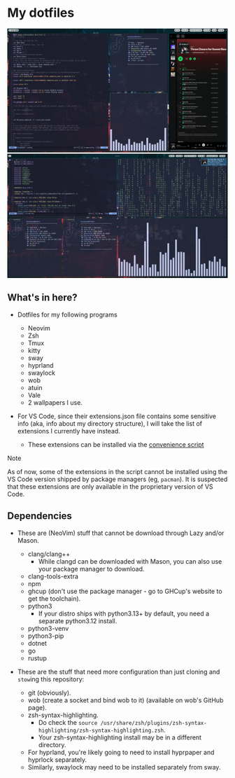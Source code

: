 # My dotfiles

![An example](./example.png)
![Hyprland example](./example-hyprland.png)

## What's in here?

- Dotfiles for my following programs
  - Neovim
  - Zsh
  - Tmux
  - kitty
  - sway
  - hyprland
  - swaylock
  - wob
  <!-- - sov -->
  <!-- - workstyle -->
  - atuin
  - Vale
  - 2 wallpapers I use.

- For VS Code, since their extensions.json file contains some sensitive
info (aka, info about my directory structure), I will take the list of
extensions I currently have instead.
  - These extensions can be installed via the [convenience script](./vscode-install-extensions.sh)
  
> [!NOTE]
> As of now, some of the extensions in the script cannot be installed using
> the VS Code version shipped by package managers (eg, `pacman`).
> It is suspected that these extensions are only available in the proprietary
> version of VS Code.

## Dependencies

- These are (NeoVim) stuff that cannot be download through Lazy and/or Mason.
  - clang/clang++
    - While clangd can be downloaded with Mason, you can also use your package
    manager to download.
  - clang-tools-extra
  - npm
  - ghcup (don't use the package manager - go to GHCup's website to get the
  toolchain).
  - python3
    - If your distro ships with python3.13+ by default, you need a separate
    python3.12 install.
  - python3-venv
  - python3-pip
  - dotnet
  - go
  - rustup

- These are the stuff that need more configuration than just cloning and `stow`ing
this repository:
  - git (obviously).
  - wob (create a socket and bind wob to it) (available on wob's GitHub page).
  - zsh-syntax-highlighting.
    - Do check the `source /usr/share/zsh/plugins/zsh-syntax-highlighting/zsh-syntax-highlighting.zsh`.
    - Your zsh-syntax-highlighting install may be in a different directory.
  - For hyprland, you're likely going to need to install hyprpaper and hyprlock separately.
  - Similarly, swaylock may need to be installed separately from sway.
